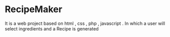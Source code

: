 # RecipeMaker
It is a web project based on html , css , php , javascript . In which a user will select ingredients and a Recipe is generated

